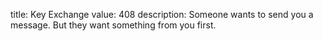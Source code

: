 title: Key Exchange
value: 408
description: Someone wants to send you a message. But they want something from you first.